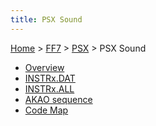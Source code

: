 ```yaml
---
title: PSX Sound
---
```


[Home](../../Main%20Page.md) > [FF7](../../FF7.md) > [PSX](../PSX.md) > PSX Sound

-   [Overview][]
-   [INSTRx.DAT][]
-   [INSTRx.ALL][]
-   [AKAO sequence][]
-   [Code Map][]

  [Overview]: Sound/Overview.md "wikilink"
  [INSTRx.DAT]: Sound/INSTRx.DAT.md "wikilink"
  [INSTRx.ALL]: Sound/INSTRx.ALL.md "wikilink"
  [AKAO sequence]: Sound/AKAO%20sequence.md "wikilink"
  [Code Map]: Sound/Code%20Map.md "wikilink"

